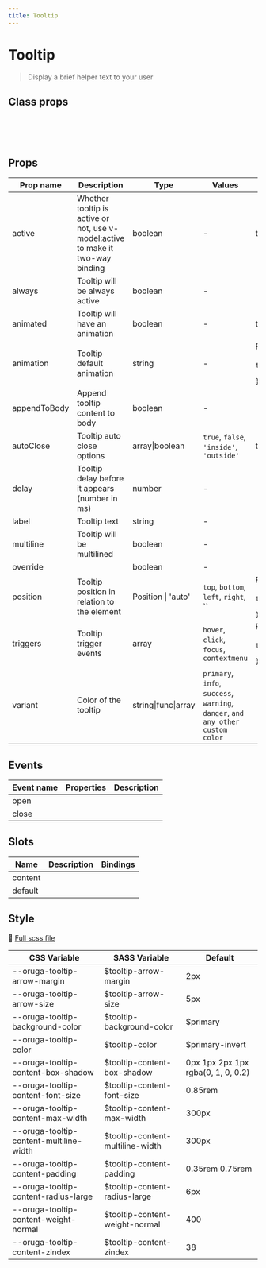 ```yaml
---
title: Tooltip
---
```


# Tooltip

<div class="vp-doc">

> Display a brief helper text to your user

</div>
<example-tooltip />

## Class props

<br />

<inspector-tooltip-viewer />

<br />
<br />

<div class="vp-doc">

## Props

| Prop name    | Description                                                                     | Type                | Values                                                                                                                                                                        | Default                                                                                                                                    |
| ------------ | ------------------------------------------------------------------------------- | ------------------- | ----------------------------------------------------------------------------------------------------------------------------------------------------------------------------- | ------------------------------------------------------------------------------------------------------------------------------------------ |
| active       | Whether tooltip is active or not, use v-model:active to make it two-way binding | boolean             | -                                                                                                                                                                             | true                                                                                                                                       |
| always       | Tooltip will be always active                                                   | boolean             | -                                                                                                                                                                             |                                                                                                                                            |
| animated     | Tooltip will have an animation                                                  | boolean             | -                                                                                                                                                                             | true                                                                                                                                       |
| animation    | Tooltip default animation                                                       | string              | -                                                                                                                                                                             | <div>From <b>config</b></div><br><code style='white-space: nowrap; padding: 0;'> tooltip: {<br>&nbsp;&nbsp;animation: 'fade'<br>}</code>   |
| appendToBody | Append tooltip content to body                                                  | boolean             | -                                                                                                                                                                             |                                                                                                                                            |
| autoClose    | Tooltip auto close options                                                      | array\|boolean      | `true`, `false`, `'inside'`, `'outside'`                                                                                                                                      | true                                                                                                                                       |
| delay        | Tooltip delay before it appears (number in ms)                                  | number              | -                                                                                                                                                                             |                                                                                                                                            |
| label        | Tooltip text                                                                    | string              | -                                                                                                                                                                             |                                                                                                                                            |
| multiline    | Tooltip will be multilined                                                      | boolean             | -                                                                                                                                                                             |                                                                                                                                            |
| override     |                                                                                 | boolean             | -                                                                                                                                                                             |                                                                                                                                            |
| position     | Tooltip position in relation to the element                                     | Position \| 'auto'  | `top`, `bottom`, `left`, `right`, `` | <div>From <b>config</b></div><br><code style='white-space: nowrap; padding: 0;'> tooltip: {<br>&nbsp;&nbsp;position: 'top'<br>}</code> |
| triggers     | Tooltip trigger events                                                          | array               | `hover`, `click`, `focus`, `contextmenu`                                                                                                                                      | <div>From <b>config</b></div><br><code style='white-space: nowrap; padding: 0;'> tooltip: {<br>&nbsp;&nbsp;triggers: ['hover']<br>}</code> |
| variant      | Color of the tooltip                                                            | string\|func\|array | `primary`, `info`, `success`, `warning`, `danger`, `and any other custom color`                                                                                               |                                                                                                                                            |

## Events

| Event name | Properties | Description |
| ---------- | ---------- | ----------- |
| open       |            |
| close      |            |

## Slots

| Name    | Description | Bindings |
| ------- | ----------- | -------- |
| content |             |          |
| default |             |          |

## Style

📄 [Full scss file](https://github.com/oruga-ui/oruga/blob/master/packages/oruga/src/scss/components/__tooltip.scss.scss)

| CSS Variable                            | SASS Variable                     | Default                            |
| --------------------------------------- | --------------------------------- | ---------------------------------- |
| --oruga-tooltip-arrow-margin            | \$tooltip-arrow-margin            | 2px                                |
| --oruga-tooltip-arrow-size              | \$tooltip-arrow-size              | 5px                                |
| --oruga-tooltip-background-color        | \$tooltip-background-color        | \$primary                          |
| --oruga-tooltip-color                   | \$tooltip-color                   | \$primary-invert                   |
| --oruga-tooltip-content-box-shadow      | \$tooltip-content-box-shadow      | 0px 1px 2px 1px rgba(0, 1, 0, 0.2) |
| --oruga-tooltip-content-font-size       | \$tooltip-content-font-size       | 0.85rem                            |
| --oruga-tooltip-content-max-width       | \$tooltip-content-max-width       | 300px                              |
| --oruga-tooltip-content-multiline-width | \$tooltip-content-multiline-width | 300px                              |
| --oruga-tooltip-content-padding         | \$tooltip-content-padding         | 0.35rem 0.75rem                    |
| --oruga-tooltip-content-radius-large    | \$tooltip-content-radius-large    | 6px                                |
| --oruga-tooltip-content-weight-normal   | \$tooltip-content-weight-normal   | 400                                |
| --oruga-tooltip-content-zindex          | \$tooltip-content-zindex          | 38                                 |

</div>
